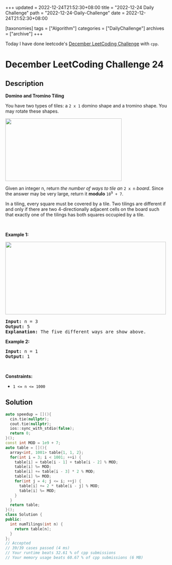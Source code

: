 +++
updated = 2022-12-24T21:52:30+08:00
title = "2022-12-24 Daily Challenge"
path = "2022-12-24-Daily-Challenge"
date = 2022-12-24T21:52:30+08:00

[taxonomies]
tags = ["Algorithm"]
categories = ["DailyChallenge"]
archives = ["archive"]
+++

Today I have done leetcode's [December LeetCoding Challenge](https://leetcode.com/problems/domino-and-tromino-tiling/) with `cpp`.

<!-- more -->

# December LeetCoding Challenge 24

## Description

**Domino and Tromino Tiling**

<p>You have two types of tiles: a <code>2 x 1</code> domino shape and a tromino shape. You may rotate these shapes.</p>
<img alt="" src="https://assets.leetcode.com/uploads/2021/07/15/lc-domino.jpg" style="width: 362px; height: 195px;" />
<p>Given an integer n, return <em>the number of ways to tile an</em> <code>2 x n</code> <em>board</em>. Since the answer may be very large, return it <strong>modulo</strong> <code>10<sup>9</sup> + 7</code>.</p>

<p>In a tiling, every square must be covered by a tile. Two tilings are different if and only if there are two 4-directionally adjacent cells on the board such that exactly one of the tilings has both squares occupied by a tile.</p>

<p>&nbsp;</p>
<p><strong class="example">Example 1:</strong></p>
<img alt="" src="https://assets.leetcode.com/uploads/2021/07/15/lc-domino1.jpg" style="width: 500px; height: 226px;" />
<pre>
<strong>Input:</strong> n = 3
<strong>Output:</strong> 5
<strong>Explanation:</strong> The five different ways are show above.
</pre>

<p><strong class="example">Example 2:</strong></p>

<pre>
<strong>Input:</strong> n = 1
<strong>Output:</strong> 1
</pre>

<p>&nbsp;</p>
<p><strong>Constraints:</strong></p>

<ul>
	<li><code>1 &lt;= n &lt;= 1000</code></li>
</ul>


## Solution

``` cpp
auto speedup = [](){
  cin.tie(nullptr);
  cout.tie(nullptr);
  ios::sync_with_stdio(false);
  return 0;
}();
const int MOD = 1e9 + 7;
auto table = [](){
  array<int, 1001> table{1, 1, 2};
  for(int i = 3; i < 1001; ++i) {
    table[i] = table[i - 1] + table[i - 2] % MOD;
    table[i] %= MOD;
    table[i] += table[i - 3] * 2 % MOD;
    table[i] %= MOD;
    for(int j = 4; j <= i; ++j) {
      table[i] += 2 * table[i - j] % MOD;
      table[i] %= MOD;
    }
  }
  return table;
}();
class Solution {
public:
  int numTilings(int n) {
    return table[n];
  }
};
// Accepted
// 39/39 cases passed (4 ms)
// Your runtime beats 32.61 % of cpp submissions
// Your memory usage beats 60.67 % of cpp submissions (6 MB)
```
